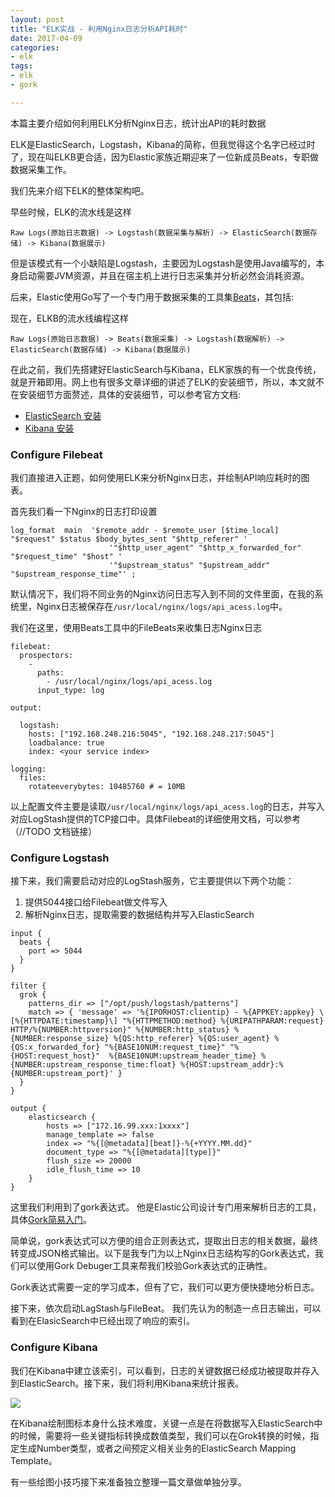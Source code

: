 ```yaml
---
layout: post
title: "ELK实战 - 利用Nginx日志分析API耗时"
date: 2017-04-09
categories:
- elk
tags:
- elk
- gork

---
```



本篇主要介绍如何利用ELK分析Nginx日志，统计出API的耗时数据

ELK是ElasticSearch，Logstash，Kibana的简称，但我觉得这个名字已经过时了，现在叫ELKB更合适，因为Elastic家族近期迎来了一位新成员Beats，专职做数据采集工作。

我们先来介绍下ELK的整体架构吧。

<!-- more -->

早些时候，ELK的流水线是这样

```
Raw Logs(原始日志数据) -> Logstash(数据采集与解析) -> ElasticSearch(数据存储) -> Kibana(数据展示)
```

但是该模式有一个小缺陷是Logstash，主要因为Logstash是使用Java编写的，本身启动需要JVM资源，并且在宿主机上进行日志采集并分析必然会消耗资源。

后来，Elastic使用Go写了一个专门用于数据采集的工具集[Beats](https://www.elastic.co/products/beats)，其包括:

现在，ELKB的流水线编程这样

```
Raw Logs(原始日志数据) -> Beats(数据采集) -> Logstash(数据解析) -> ElasticSearch(数据存储) -> Kibana(数据展示)
```

在此之前，我们先搭建好ElasticSearch与Kibana，ELK家族的有一个优良传统，就是开箱即用。网上也有很多文章详细的讲述了ELK的安装细节，所以，本文就不在安装细节方面赘述，具体的安装细节，可以参考官方文档: 

* [ElasticSearch 安装](https://www.elastic.co/guide/en/elasticsearch/reference/current/_installation.html)
* [Kibana 安装](https://www.elastic.co/guide/en/kibana/current/targz.html)



### Configure Filebeat 

我们直接进入正题，如何使用ELK来分析Nginx日志，并绘制API响应耗时的图表。

首先我们看一下Nginx的日志打印设置

```
log_format  main  '$remote_addr - $remote_user [$time_local] "$request" $status $body_bytes_sent "$http_referer" '
                      '"$http_user_agent" "$http_x_forwarded_for" "$request_time" "$host" '
                      '"$upstream_status" "$upstream_addr" "$upstream_response_time"' ;
```

默认情况下，我们将不同业务的Nginx访问日志写入到不同的文件里面，在我的系统里，Nginx日志被保存在`/usr/local/nginx/logs/api_acess.log`中。

我们在这里，使用Beats工具中的FileBeats来收集日志Nginx日志

```
filebeat:
  prospectors:
    -
      paths:
        - /usr/local/nginx/logs/api_acess.log
      input_type: log

output:

  logstash:
    hosts: ["192.168.248.216:5045", "192.168.248.217:5045"]
    loadbalance: true
    index: <your service index>

logging:
  files:
    rotateeverybytes: 10485760 # = 10MB
```

以上配置文件主要是读取`/usr/local/nginx/logs/api_acess.log`的日志，并写入对应LogStash提供的TCP接口中。具体Filebeat的详细使用文档，可以参考（//TODO 文档链接）


### Configure Logstash

接下来，我们需要启动对应的LogStash服务，它主要提供以下两个功能：

1. 提供5044接口给Filebeat做文件写入
2. 解析Nginx日志，提取需要的数据结构并写入ElasticSearch

```
input {
  beats {
    port => 5044
  }
}

filter {
  grok {
    patterns_dir => ["/opt/push/logstash/patterns"]
    match => { 'message' => '%{IPORHOST:clientip} - %{APPKEY:appkey} \[%{HTTPDATE:timestamp}\] "%{HTTPMETHOD:method} %{URIPATHPARAM:request} HTTP/%{NUMBER:httpversion}" %{NUMBER:http_status} %{NUMBER:response_size} %{QS:http_referer} %{QS:user_agent} %{QS:x_forwarded_for} "%{BASE10NUM:request_time}" "%{HOST:request_host}"  %{BASE10NUM:upstream_header_time} %{NUMBER:upstream_response_time:float} %{HOST:upstream_addr}:%{NUMBER:upstream_port}' }
  }
}

output {
    elasticsearch {
        hosts => ["172.16.99.xxx:1xxxx"]
        manage_template => false
        index => "%{[@metadata][beat]}-%{+YYYY.MM.dd}"
        document_type => "%{[@metadata][type]}"
        flush_size => 20000
        idle_flush_time => 10
    }
}
```

这里我们利用到了gork表达式。 他是Elastic公司设计专门用来解析日志的工具，具体[Gork简易入门](http://xiezefan.me/2017/04/09/elk_in_action_grok_start/)。

简单说，gork表达式可以方便的组合正则表达式，提取出日志的相关数据，最终转变成JSON格式输出。以下是我专门为以上Nginx日志结构写的Gork表达式，我们可以使用Gork Debuger工具来帮我们校验Gork表达式的正确性。

Gork表达式需要一定的学习成本，但有了它，我们可以更方便快捷地分析日志。

接下来，依次启动LagStash与FileBeat。 我们先认为的制造一点日志输出，可以看到在ElasicSearch中已经出现了响应的索引。

### Configure Kibana

我们在Kibana中建立该索引，可以看到，日志的关键数据已经成功被提取并存入到ElasticSearch。接下来，我们将利用Kibana来统计报表。

![](http://pics.xiezefan.me/blog/elk_in_action_kibana_chart)


在Kibana绘制图标本身什么技术难度，关键一点是在将数据写入ElasticSearch中的时候，需要将一些关键指标转换成数值类型，我们可以在Grok转换的时候，指定生成Number类型，或者之间预定义相关业务的ElasticSearch Mapping Template。

有一些绘图小技巧接下来准备独立整理一篇文章做单独分享。



